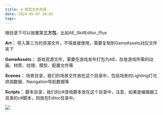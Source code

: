 ```yaml
---
title: 4-规范文件目录
date: 2024-05-07 10:45
tags:
---
```

根目录下可以放置第**三方包**，比如AE_SkillEditor_Plus

**Art：** 导入第三方的资源文件，不得直接使用，需要复制到GameAssets对应文件夹下

**GameAssets：** 游戏资源文件，需要在游戏发布打包为AB，存放游戏所需的动画、材质、纹理、模型、配置文件等

**Scenes：** 场景目录，我们的场景文件放在这个目录中，包括场景的Lighting灯光烘焙数据、Navigation导航数据等

**Scripts：** 脚本目录，我们的c#游戏脚本放在这个目录中，注意，如果是编辑器工具类的c#脚本，则放在Editor目录中。

![](images/posts/Pasted%20image%2020240507104555.png)